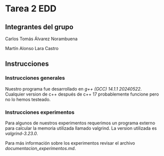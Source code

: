 # Tarea 2 EDD
## Integrantes del grupo
Carlos Tomás Álvarez Norambuena

Martín Alonso Lara Castro 

## Instrucciones
### Instrucciones generales
Nuestro programa fue desarrollado en *g++ (GCC) 14.1.1 20240522*. Cualquier version de c++ después de c++ 17 probablemente funcione pero no lo hemos testeado.

### Instrucciones experimentos
Para algunos de nuestros experimentos requerimos un programa externo para calcular la memoria utilizada llamado valgrind. La version utilizada es *valgrind-3.23.0*.


Para más información sobre los experimentos revisar el archivo *documentacion_experimentos.md*.